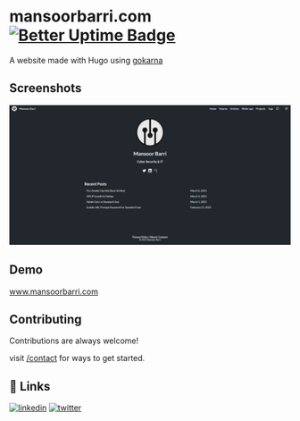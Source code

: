 # mansoorbarri.com [![Better Uptime Badge](https://betteruptime.com/status-badges/v1/monitor/kai4.svg)](https://betteruptime.com/?utm_source=status_badge)
A website made with Hugo using [gokarna](https://github.com/526avijitgupta/gokarna)

## Screenshots

![site Screenshot](/public/images/main.png)


## Demo

www.mansoorbarri.com


## Contributing

Contributions are always welcome!

visit [/contact](https://mansoorbarri.com/contact/) for ways to get started.

## 🔗 Links
[![linkedin](https://img.shields.io/badge/linkedin-0A66C2?style=for-the-badge&logo=linkedin&logoColor=white)](https://www.mansoorbarri.com/linkedin)
[![twitter](https://img.shields.io/badge/twitter-1DA1F2?style=for-the-badge&logo=twitter&logoColor=white)](https://twitter.com/mansoorbarri)

